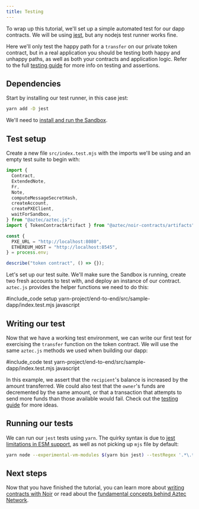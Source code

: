```yaml
---
title: Testing
---
```


To wrap up this tutorial, we'll set up a simple automated test for our dapp contracts. We will be using [jest](https://jestjs.io/), but any nodejs test runner works fine.

Here we'll only test the happy path for a `transfer` on our private token contract, but in a real application you should be testing both happy and unhappy paths, as well as both your contracts and application logic. Refer to the full [testing guide](../testing.md) for more info on testing and assertions.

## Dependencies

Start by installing our test runner, in this case jest:

```sh
yarn add -D jest
```

We'll need to [install and run the Sandbox](../../cli/sandbox-reference.md#installation).

## Test setup

Create a new file `src/index.test.mjs` with the imports we'll be using and an empty test suite to begin with:

```js
import {
  Contract,
  ExtendedNote,
  Fr,
  Note,
  computeMessageSecretHash,
  createAccount,
  createPXEClient,
  waitForSandbox,
} from "@aztec/aztec.js";
import { TokenContractArtifact } from "@aztec/noir-contracts/artifacts";

const {
  PXE_URL = "http://localhost:8080",
  ETHEREUM_HOST = "http://localhost:8545",
} = process.env;

describe("token contract", () => {});
```

Let's set up our test suite. We'll make sure the Sandbox is running, create two fresh accounts to test with, and deploy an instance of our contract. `aztec.js` provides the helper functions we need to do this:

#include_code setup yarn-project/end-to-end/src/sample-dapp/index.test.mjs javascript

## Writing our test

Now that we have a working test environment, we can write our first test for exercising the `transfer` function on the token contract. We will use the same `aztec.js` methods we used when building our dapp:

#include_code test yarn-project/end-to-end/src/sample-dapp/index.test.mjs javascript

In this example, we assert that the `recipient`'s balance is increased by the amount transferred. We could also test that the `owner`'s funds are decremented by the same amount, or that a transaction that attempts to send more funds than those available would fail. Check out the [testing guide](../testing.md) for more ideas.

## Running our tests

We can run our `jest` tests using `yarn`. The quirky syntax is due to [jest limitations in ESM support](https://jestjs.io/docs/ecmascript-modules), as well as not picking up `mjs` file by default:

```sh
yarn node --experimental-vm-modules $(yarn bin jest) --testRegex '.*\.test\.mjs$'
```

## Next steps

Now that you have finished the tutorial, you can learn more about [writing contracts with Noir](../../contracts/main.md) or read about the [fundamental concepts behind Aztec Network](../../../concepts/foundation/main.md).
